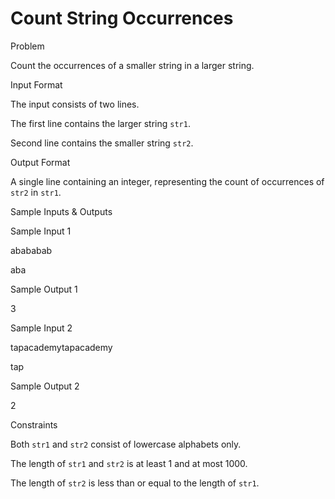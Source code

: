 # Count String Occurrences

Problem





Count the occurrences of a smaller string in a larger string.





Input Format



The input consists of two lines. 



The first line contains the larger string `str1`.



Second line contains the smaller string `str2`.





Output Format



A single line containing an integer, representing the count of occurrences of `str2` in `str1`.





Sample Inputs & Outputs



Sample Input 1

abababab

aba



Sample Output 1

3







Sample Input 2

tapacademytapacademy

tap



Sample Output 2

2







Constraints



Both `str1` and `str2` consist of lowercase alphabets only.



The length of `str1` and `str2` is at least 1 and at most 1000.



The length of `str2` is less than or equal to the length of `str1`.





